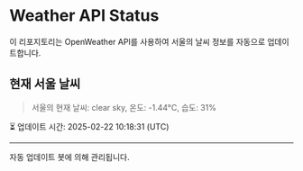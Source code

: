 
# Weather API Status

이 리포지토리는 OpenWeather API를 사용하여 서울의 날씨 정보를 자동으로 업데이트합니다.

## 현재 서울 날씨
> 서울의 현재 날씨: clear sky, 온도: -1.44°C, 습도: 31%

⏳ 업데이트 시간: 2025-02-22 10:18:31 (UTC)

---
자동 업데이트 봇에 의해 관리됩니다.
